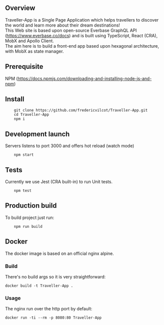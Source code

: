## Overview

Traveller-App is a Single Page Application which helps travellers to discover the world and learn more about their dream destinations!  
This Web site is based upon open-source Everbase GraphQL API (https://www.everbase.co/docs) and is built using TypeScript, React (CRA), MobX and Apollo Client.  
The aim here is to build a front-end app based upon hexagonal architecture, with MobX as state manager.

## Prerequisite

NPM (https://docs.npmjs.com/downloading-and-installing-node-js-and-npm)

## Install

```
    git clone https://github.com/fredericvilcot/Traveller-App.git
    cd Traveller-App
    npm i
```

## Development launch

Servers listens to port 3000 and offers hot reload (watch mode)

```
    npm start
```

## Tests

Currently we use Jest (CRA built-in) to run Unit tests.

```
    npm test
```

## Production build

To build project just run:

```
    npm run build
```

## Docker

The docker image is based on an official nginx alpine.

### Build

There's no build args so it is very straightforward:

```
docker build -t Traveller-App .
```

### Usage

The nginx run over the http port by default:

```
docker run -ti --rm -p 8080:80 Traveller-App
```
